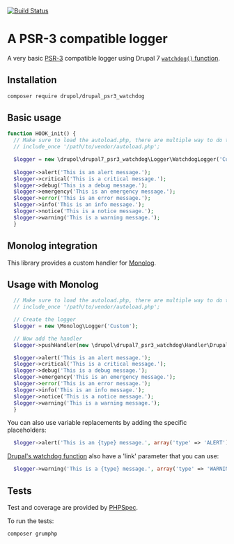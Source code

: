 [![Build Status](https://www.travis-ci.org/drupol/drupal7_psr3_watchdog.svg?branch=master)](https://www.travis-ci.org/drupol/drupal7_psr3_watchdog)

# A PSR-3 compatible logger

A very basic [PSR-3](https://github.com/php-fig/fig-standards/blob/master/accepted/PSR-3-logger-interface.md) compatible logger using Drupal 7 [`watchdog()` function](https://api.drupal.org/api/drupal/includes%21bootstrap.inc/function/watchdog/7.x).

## Installation

```bash
composer require drupol/drupal_psr3_watchdog
```

## Basic usage

```php
function HOOK_init() {
  // Make sure to load the autoload.php, there are multiple way to do that.
  // include_once '/path/to/vendor/autoload.php';

  $logger = new \drupol\drupal7_psr3_watchdog\Logger\WatchdogLogger('Custom');
  
  $logger->alert('This is an alert message.');
  $logger->critical('This is a critical message.');
  $logger->debug('This is a debug message.');
  $logger->emergency('This is an emergency message.');
  $logger->error('This is an error message.');
  $logger->info('This is an info message.');
  $logger->notice('This is a notice message.');
  $logger->warning('This is a warning message.');
  }  
```

## Monolog integration

This library provides a custom handler for [Monolog](https://github.com/Seldaek/monolog).

## Usage with Monolog

```php
  // Make sure to load the autoload.php, there are multiple way to do that.
  // include_once '/path/to/vendor/autoload.php';

  // Create the logger
  $logger = new \Monolog\Logger('Custom');

  // Now add the handler
  $logger->pushHandler(new \drupol\drupal7_psr3_watchdog\Handler\Drupal7Watchdog());

  $logger->alert('This is an alert message.');
  $logger->critical('This is a critical message.');
  $logger->debug('This is a debug message.');
  $logger->emergency('This is an emergency message.');
  $logger->error('This is an error message.');
  $logger->info('This is an info message.');
  $logger->notice('This is a notice message.');
  $logger->warning('This is a warning message.');  
  }
```

You can also use variable replacements by adding the specific placeholders:
  
```php
  $logger->alert('This is an {type} message.', array('type' => 'ALERT'));
```

[Drupal's watchdog function](https://api.drupal.org/api/drupal/includes%21bootstrap.inc/function/watchdog/7.x) also have a 'link' parameter that you can use:

```php
  $logger->warning('This is a {type} message.', array('type' => 'WARNING', 'link' => '<a href="https://github.com/">Github</a>'));
```

## Tests

Test and coverage are provided by [PHPSpec](http://www.phpspec.net/).

To run the tests:

```
composer grumphp
```